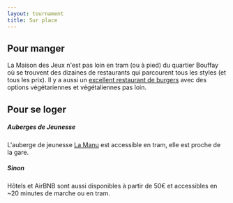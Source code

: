 ```yaml
---
layout: tournament
title: Sur place
---
```


## Pour manger

La Maison des Jeux n'est pas loin en tram (ou à pied) du quartier Bouffay où se trouvent des dizaines de restaurants qui parcourent tous les styles (et tous les prix).
Il y a aussi un [excellent restaurant de burgers](https://www.meltingpotesnantes.com/) avec des options végétariennes et végétaliennes pas loin.

## Pour se loger

##### Auberges de Jeunesse

L'auberge de jeunesse [La Manu](https://www.hifrance.org/auberge-de-jeunesse/nantes.html) est accessible en tram, elle est proche de la gare.

##### Sinon

Hôtels et AirBNB sont aussi disponibles à partir de 50€ et accessibles en ~20 minutes de marche ou en tram.
